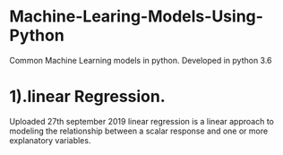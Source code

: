 # Machine-Learing-Models-Using-Python
Common Machine Learning models in python.
Developed in python 3.6

# 1).linear Regression.
Uploaded 27th september 2019
linear regression is a linear approach to modeling the relationship between a scalar response and one or more explanatory variables.
